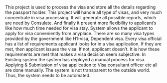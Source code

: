 This project is used to process the visa and store all the details regarding the passport holder. 
This project will handle all type of visas, and very much concentrate in visa processing. It will 
generate all possible reports, which are need by Consulate. And finally it present more 
flexibility to applicant’s like how much time needed for visa stay. System allows the applicant 
to apply for visa conveniently from anyplace. There are so many visa types provided by the 
government like H1-visa, Dependent visa. Every visa official has a list of requirements 
applicant looks for in a visa application. If they are met, then applicant issues the visa. If not, 
applicant doesn’t. It is how these requirements are met that makes a visa decision seem 
subjective. In Existing system the system has deployed a manual process for visa. Applying & 
Submission of visa application to Visa consultant officer etc all are done manually. The system 
is not transparent to the outside world. Thus, the system needs to be automated.
